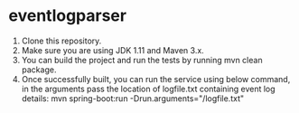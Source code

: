 # eventlogparser
1. Clone this repository.
2. Make sure you are using JDK 1.11 and Maven 3.x.
3. You can build the project and run the tests by running mvn clean package.
4. Once successfully built, you can run the service using below command, in the arguments pass the location of logfile.txt containing event log details:
        mvn spring-boot:run -Drun.arguments="/logfile.txt"
